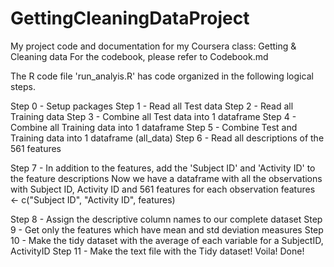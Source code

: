 GettingCleaningDataProject
==========================
My project code and documentation for my Coursera class: Getting &amp; Cleaning data
For the codebook, please refer to Codebook.md

The R code file 'run_analyis.R' has code organized in the following logical steps.

 Step 0 - Setup packages
 Step 1 - Read all Test data 
 Step 2 - Read all Training data
 Step 3 - Combine all Test data into 1 dataframe
 Step 4 - Combine all Training data into 1 dataframe
 Step 5 - Combine Test and Training data into 1 dataframe (all_data)
 Step 6 - Read all descriptions of the 561 features

 Step 7 - In addition to the features, add the 'Subject ID' and 'Activity ID' to the feature descriptions
 Now we have a dataframe with all the observations with Subject ID, Activity ID and 561 features for each observation features <- c("Subject ID", "Activity ID", features)

 Step 8 - Assign the descriptive column names to our complete dataset
 Step 9 - Get only the features which have mean and std deviation measures
 Step 10 - Make the tidy dataset with the average of each variable for a SubjectID, ActivityID
 Step 11 - Make the text file with the Tidy dataset! Voila! Done!


